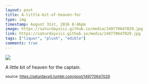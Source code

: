 ```yaml
---
layout: post
title: A-little-bit-of-heaven-for
type: img
timestamp: August 31st, 2016 6:46pm
image: https://saturdayxiii.github.io/media/149770647029.jpg
link: https://saturdayxiii.github.io/media/149770647029.jpg
tags: ["liquor", "plush", "edible"]
comments: true
---
```

<img src="https://saturdayxiii.github.io/media/149770647029.jpg"/>

A little bit of heaven for the captain.
 
  
<small>source: https://saturdayxiii.tumblr.com/post/149770647029</small>